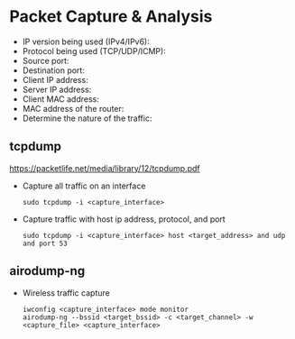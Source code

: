 # Packet Capture & Analysis

- IP version being used (IPv4/IPv6):
- Protocol being used (TCP/UDP/ICMP):
- Source port:
- Destination port:
- Client IP address:
- Server IP address:
- Client MAC address:
- MAC address of the router:
- Determine the nature of the traffic:

## tcpdump
https://packetlife.net/media/library/12/tcpdump.pdf

- Capture all traffic on an interface

	  sudo tcpdump -i <capture_interface>

- Capture traffic with host ip address, protocol, and port
    
	  sudo tcpdump -i <capture_interface> host <target_address> and udp and port 53
	  

## airodump-ng

- Wireless traffic capture
    
	  iwconfig <capture_interface> mode monitor
	  airodump-ng --bssid <target_bssid> -c <target_channel> -w <capture_file> <capture_interface>
